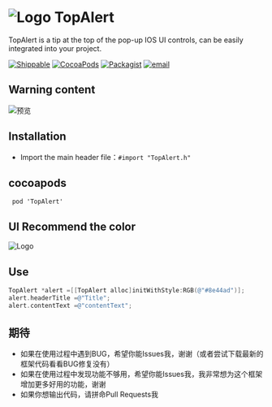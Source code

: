 
 ![Logo](https://github.com/roycms/TopAlert/blob/master/TopAlert/logo.png)
 TopAlert
===
TopAlert is a tip at the top of the pop-up IOS UI controls, can be easily integrated into your project.

[![Shippable](https://img.shields.io/shippable/5444c5ecb904a4b21567b0ff.svg?maxAge=2592000?style=flat-square)](https://github.com/roycms/RAlertView)
[![CocoaPods](https://img.shields.io/badge/pod-0.0.1-red.svg)](http://cocoapods.org/?q=RAlertView)
[![Packagist](https://img.shields.io/packagist/l/doctrine/orm.svg?maxAge=2592000?style=flat-square)](https://github.com/roycms/RAlertView/blob/master/LICENSE)
[![email](https://img.shields.io/badge/%20email%20-%20roycms%40qq.com%20-yellowgreen.svg)](mailto:roycms@qq.com)

## Warning content
 ![预览](https://github.com/roycms/TopAlert/blob/master/TopAlert/TopAlert.gif)
 
## Installation
- Import the main header file：`#import "TopAlert.h"`

## cocoapods 
`  pod 'TopAlert' `
## UI Recommend the color
 ![Logo](https://github.com/roycms/TopAlert/blob/master/TopAlert/FlatColors.png)

## Use 
```objective-c
TopAlert *alert =[[TopAlert alloc]initWithStyle:RGB(@"#8e44ad")];
alert.headerTitle =@"Title";
alert.contentText =@"contentText";
```

## 期待
* 如果在使用过程中遇到BUG，希望你能Issues我，谢谢（或者尝试下载最新的框架代码看看BUG修复没有）
* 如果在使用过程中发现功能不够用，希望你能Issues我，我非常想为这个框架增加更多好用的功能，谢谢
* 如果你想输出代码，请拼命Pull Requests我

